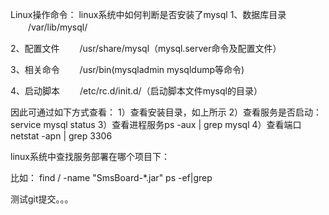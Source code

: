 Linux操作命令：
linux系统中如何判断是否安装了mysql
1、数据库目录
　　/var/lib/mysql/

2、配置文件
　　/usr/share/mysql（mysql.server命令及配置文件）

3、相关命令
　　/usr/bin(mysqladmin mysqldump等命令)

4、启动脚本
　　/etc/rc.d/init.d/（启动脚本文件mysql的目录）

因此可通过如下方式查看：
1）查看安装目录，如上所示
2）查看服务是否启动：service mysql status
3）查看进程服务ps -aux | grep mysql
4）查看端口netstat -apn | grep 3306


linux系统中查找服务部署在哪个项目下：

 比如：  find / -name "SmsBoard-*.jar"
		 ps -ef|grep 

测试git提交。。。

























